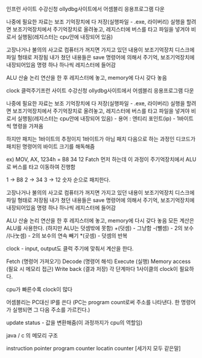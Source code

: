 인프런 사이트 수강신청
ollydbg사이트에서 어셈블리 응용프로그램 다운

나중에 필요한 자료는 보조 기억장치에 다 저장(실행파일 - .exe, 라이버리) 
실행을 할려면 보조기억장치에서 주기억장치로 올려놓고, 레지스터에 버스를 타고 파일을 넣겨야 비로서 실행됨(레지스터는 cpu안에 내장되어 있음)

고장나거나 불의의 사고로 컴퓨터가 꺼지면 가지고 있던 내용이 보조기억장치 디스크에 파일 형태로 저장됨
내가 쳤던 내용들은 save 명령어에 의해서 주기억, 보조기억장치에 내장되어있음
명령 하나 하나씩 레지스터에 들어감

ALU 산술 논리 연산을 한 후 레지스터에 놓고, memory에 다시 갖다 놓음

clock 클럭주기프런 사이트 수강신청
ollydbg사이트에서 어셈블리 응용프로그램 다운

나중에 필요한 자료는 보조 기억장치에 다 저장(실행파일 - .exe, 라이버리) 
실행을 할려면 보조기억장치에서 주기억장치로 올려놓고, 레지스터에 버스를 타고 파일을 넣겨야 비로서 실행됨(레지스터는 cpu안에 내장되어 있음) - 용어 : 엔티리 포인트(ip) - 1바이트씩 명령을 가져옴

하지만 패치는 1바이트의 추정이지 1바이트가 아님
패치 다음으로 하는 과정인 디코드가 패치된 명령어의 바이트 크기를 해독해줌


ex) MOV, AX, 1234h = B8 34 12 
Fatch 먼저 하는데 이 과정이 주기억장치에서 ALU로 버스를 타고 이동하여 진행함

1 -> B8
2 -> 34
3 -> 12
숫자 순으로 패치한다.

고장나거나 불의의 사고로 컴퓨터가 꺼지면 가지고 있던 내용이 보조기억장치 디스크에 파일 형태로 저장됨
내가 쳤던 내용들은 save 명령어에 의해서 주기억, 보조기억장치에 내장되어있음
명령 하나 하나씩 레지스터에 들어감

ALU 산술 논리 연산을 한 후 레지스터에 놓고, memory에 다시 갖다 놓음
모든 계산은 ALU를 사용한다. (하지만 ALU는 덧셈밖에 못함) 
+(덧셈) - 그냥함
-(뺄셈) - 2의 보수
/(나눗셈) - 2의 보수의 연속 빼기
*(곳셈) - 덧셈의 반복


clock - input, output도 클럭 주기에 맞춰서 계산을 한다.

Fetch (명령어 가져오기)
Decode (명령어 해석)
Execute (실행)
Memory access (필요 시 메모리 접근)
Write back (결과 저장)
각 단계마다 1사이클의 clock이 필요하다.

cpu가 빠른수록 clock이 많다

어셈블리는 PC대신 IP를 쓴다 (PC는 program count로써 주소를 나타낸다. 한 명령어가 실행되면 그 다음 주소를 가르킨다.) 

update status - 값을 변환해줌(이 과정까지가 cpu의 역할임)


java / c 의 메모리 구조

instruction pointer
program counter
locatin counter 
[세가지 모두 같은말]









